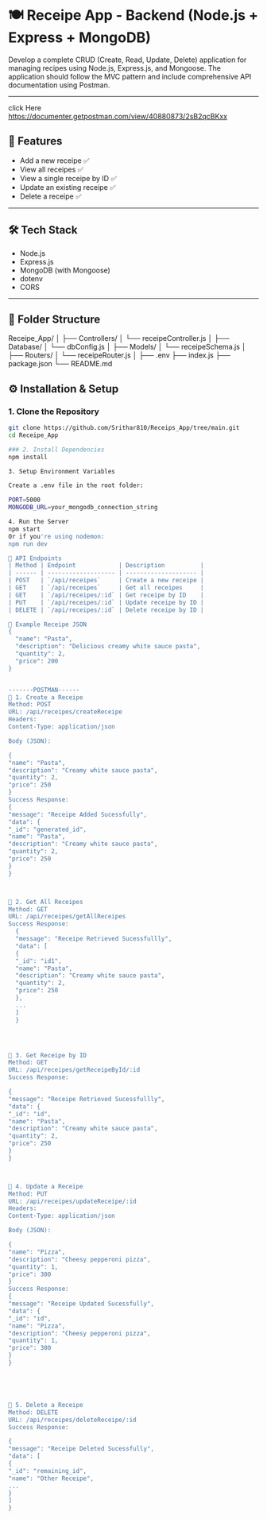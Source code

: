 # 🍽️ Receipe App - Backend (Node.js + Express + MongoDB)

Develop a complete CRUD (Create, Read, Update, Delete) application for managing recipes using Node.js, Express.js, and Mongoose. The application should follow the MVC pattern and include comprehensive API documentation using Postman.

---
click Here https://documenter.getpostman.com/view/40880873/2sB2qcBKxx


## 🚀 Features

- Add a new receipe ✅  
- View all receipes ✅  
- View a single receipe by ID ✅  
- Update an existing receipe ✅  
- Delete a receipe ✅  

---

## 🛠️ Tech Stack

- Node.js  
- Express.js  
- MongoDB (with Mongoose)  
- dotenv  
- CORS  

---

## 📁 Folder Structure
Receipe_App/
│
├── Controllers/
│ └── receipeController.js
│
├── Database/
│ └── dbConfig.js
│
├── Models/
│ └── receipeSchema.js
│
├── Routers/
│ └── receipeRouter.js
│
├── .env
├── index.js
├── package.json
└── README.md


## ⚙️ Installation & Setup

### 1. Clone the Repository

```bash
git clone https://github.com/Srithar810/Receips_App/tree/main.git
cd Receipe_App

### 2. Install Dependencies
npm install

3. Setup Environment Variables

Create a .env file in the root folder:

PORT=5000
MONGODB_URL=your_mongodb_connection_string

4. Run the Server
npm start
Or if you're using nodemon:
npm run dev

🧪 API Endpoints
| Method | Endpoint            | Description          |
| ------ | ------------------- | -------------------- |
| POST   | `/api/receipes`     | Create a new receipe |
| GET    | `/api/receipes`     | Get all receipes     |
| GET    | `/api/receipes/:id` | Get receipe by ID    |
| PUT    | `/api/receipes/:id` | Update receipe by ID |
| DELETE | `/api/receipes/:id` | Delete receipe by ID |

📌 Example Receipe JSON
{
  "name": "Pasta",
  "description": "Delicious creamy white sauce pasta",
  "quantity": 2,
  "price": 200
}


-------POSTMAN------ 
📌 1. Create a Receipe
Method: POST
URL: /api/receipes/createReceipe
Headers:
Content-Type: application/json

Body (JSON):

{
"name": "Pasta",
"description": "Creamy white sauce pasta",
"quantity": 2,
"price": 250
}
Success Response:
{
"message": "Receipe Added Sucessfully",
"data": {
"_id": "generated_id",
"name": "Pasta",
"description": "Creamy white sauce pasta",
"quantity": 2,
"price": 250
}
}



📌 2. Get All Receipes
Method: GET
URL: /api/receipes/getAllReceipes
Success Response:
  {
  "message": "Receipe Retrieved Sucessfullly",
  "data": [
  {
  "_id": "id1",
  "name": "Pasta",
  "description": "Creamy white sauce pasta",
  "quantity": 2,
  "price": 250
  },
  ...
  ]
  }




📌 3. Get Receipe by ID
Method: GET
URL: /api/receipes/getReceipeById/:id
Success Response:

{
"message": "Receipe Retrieved Sucessfullly",
"data": {
"_id": "id",
"name": "Pasta",
"description": "Creamy white sauce pasta",
"quantity": 2,
"price": 250
}
}



📌 4. Update a Receipe
Method: PUT
URL: /api/receipes/updateReceipe/:id
Headers:
Content-Type: application/json

Body (JSON):

{
"name": "Pizza",
"description": "Cheesy pepperoni pizza",
"quantity": 1,
"price": 300
}
Success Response:
{
"message": "Receipe Updated Sucessfully",
"data": {
"_id": "id",
"name": "Pizza",
"description": "Cheesy pepperoni pizza",
"quantity": 1,
"price": 300
}
}





📌 5. Delete a Receipe
Method: DELETE
URL: /api/receipes/deleteReceipe/:id
Success Response:

{
"message": "Receipe Deleted Sucessfully",
"data": [
{
"_id": "remaining_id",
"name": "Other Receipe",
...
}
]
}



